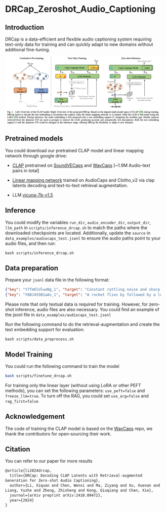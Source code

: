 # DRCap_Zeroshot_Audio_Captioning

## Introduction
DRCap is a data-efficient and flexible audio captioning system requiring text-only data for training and can quickly adapt to new domains without additional fine-tuning. 

![](assets/model.png)

## Pretrained models 
You could download our pretrained CLAP model and linear mapping network through google drive: 
* [CLAP](https://drive.google.com/drive/folders/1d5RqM2OTxO8PD7qBUAyXXJHjS96XIauw?usp=sharing) pretrained on [SoundVECaps](https://yyua8222.github.io/Sound-VECaps-demo/) and [WavCaps](https://huggingface.co/datasets/cvssp/WavCaps) [~1.9M Audio-text pairs in total] 

* [Linear mapping network](https://drive.google.com/drive/folders/1d5RqM2OTxO8PD7qBUAyXXJHjS96XIauw?usp=sharing) trained on AudioCaps and Clotho_v2 via clap latents decoding and text-to-text retrieval augmentation. 
  
* LLM [vicuna-7b-v1.5](https://huggingface.co/lmsys/vicuna-7b-v1.5)

## Inference
You could modify the variables `run_dir`, `audio_encoder_dir`, `output_dir`, `llm_path` in `scripts/inference_drcap.sh` to match the paths where the downloaded checkpoints are located. Additionally, update the `source` in `data_examples/audiocaps_test.jsonl` to ensure the audio paths point to your audio files, and then run:

```shell
bash scripts/inference_drcap.sh
```


## Data preparation
Prepare your `jsonl` data file in the following format:
```json
{"key": "Y7fmOlUlwoNg_1", "target": "Constant rattling noise and sharp vibrations", "text": "Constant rattling noise and sharp vibrations", "similar_captions": ["The engine of a small machine pulling chains", "A market vendor is producing a rhythmic sound with metal forceps.", "A masonry machine is in operation at a fair."]}
{"key": "Y6BJ455B1aAs_1", "target": "A rocket flies by followed by a loud explosion and fire crackling as a truck engine runs idle", "text": "A rocket flies by followed by a loud explosion and fire crackling as a truck engine runs idle", "similar_captions": ["An engine is revving, with fire and an explosion.", "An explosion is heard after an engine cuts out.", "A car speeding past with a large boom"]}
```
Please note that only textual data is required for training. However, for zero-shot inference, audio files are also necessary. You could find an example of the jsonl file in `data_examples/audiocaps_test.jsonl`

Run the following command to do the retrieval-augmentation and create the text embedding support for evaluation: 
```shell
bash scripts/data_preprocess.sh
``` 

## Model Training
You could run the following command to train the model
```bash
bash scripts/finetune_drcap.sh
```
For training only the linear layer (without using LoRA or other PEFT methods), you can set the following parameters: `use_peft=false` and `freeze_llm=true`. To turn off the RAG, you could set `use_arg=false` and `rag_first=false`

## Acknowledgement
The code of training the CLAP model is based on the [WavCaps](https://github.com/XinhaoMei/WavCaps) repo, we thank the contributors for open-sourcing their work.


## Citation
You can refer to our paper for more results
```
@article{li2024drcap,
  title={DRCap: Decoding CLAP Latents with Retrieval-augmented Generation for Zero-shot Audio Captioning},
  author={Li, Xiquan and Chen, Wenxi and Ma, Ziyang and Xu, Xuenan and Liang, Yuzhe and Zheng, Zhisheng and Kong, Qiuqiang and Chen, Xie},
  journal={arXiv preprint arXiv:2410.09472},
  year={2024}
}
```